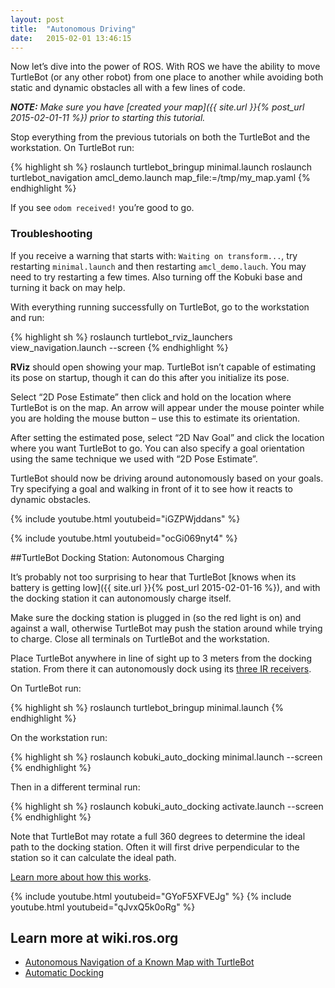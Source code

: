 ```yaml
---
layout: post
title:  "Autonomous Driving"
date:   2015-02-01 13:46:15
---
```


Now let’s dive into the power of ROS. With ROS we have the ability to move TurtleBot (or any other robot) from one place to another while avoiding both static and dynamic obstacles all with a few lines of code.

***NOTE:** Make sure you have [created your map]({{ site.url }}{% post_url 2015-02-01-11 %}) prior to starting this tutorial.*

Stop everything from the previous tutorials on both the TurtleBot and the workstation. On TurtleBot run:

{% highlight sh %}
roslaunch turtlebot_bringup minimal.launch
roslaunch turtlebot_navigation amcl_demo.launch map_file:=/tmp/my_map.yaml
{% endhighlight %}

If you see `odom received!` you’re good to go.

### Troubleshooting

If you receive a warning that starts with: `Waiting on transform...`, try restarting `minimal.launch` and then restarting `amcl_demo.lauch`.  You may need to try restarting a few times.  Also turning off the Kobuki base and turning it back on may help.

With everything running successfully on TurtleBot, go to the workstation and run:

{% highlight sh %}
roslaunch turtlebot_rviz_launchers view_navigation.launch --screen
{% endhighlight %}

**RViz** should open showing your map. TurtleBot isn’t capable of estimating its pose on startup, though it can do this after you initialize its pose.

Select “2D Pose Estimate” then click and hold on the location where TurtleBot is on the map. An arrow will appear under the mouse pointer while you are holding the mouse button – use this to estimate its orientation.

After setting the estimated pose, select “2D Nav Goal” and click the location where you want TurtleBot to go. You can also specify a goal orientation using the same technique we used with “2D Pose Estimate”.

TurtleBot should now be driving around autonomously based on your goals. Try specifying a goal and walking in front of it to see how it reacts to dynamic obstacles.

{% include youtube.html youtubeid="iGZPWjddans" %}

{% include youtube.html youtubeid="ocGi069nyt4" %}

##TurtleBot Docking Station: Autonomous Charging

It’s probably not too surprising to hear that TurtleBot [knows when its battery is getting low]({{ site.url }}{% post_url 2015-02-01-16 %}), and with the docking station it can autonomously charge itself.

Make sure the docking station is plugged in (so the red light is on) and against a wall, otherwise TurtleBot may push the station around while trying to charge. Close all terminals on TurtleBot and the workstation.

Place TurtleBot anywhere in line of sight up to 3 meters from the docking station. From there it can autonomously dock using its [three IR receivers](http://wiki.ros.org/kobuki/Tutorials/Testing%20Automatic%20Docking).

On TurtleBot run:

{% highlight sh %}
roslaunch turtlebot_bringup minimal.launch
{% endhighlight %}

On the workstation run:

{% highlight sh %}
roslaunch kobuki_auto_docking minimal.launch --screen
{% endhighlight %}

Then in a different terminal run:

{% highlight sh %}
roslaunch kobuki_auto_docking activate.launch --screen
{% endhighlight %}

Note that TurtleBot may rotate a full 360 degrees to determine the ideal path to the docking station. Often it will first drive perpendicular to the station so it can calculate the ideal path.

[Learn more about how this works](http://wiki.ros.org/kobuki/Tutorials/Testing%20Automatic%20Docking).

{% include youtube.html youtubeid="GYoF5XFVEJg" %}
{% include youtube.html youtubeid="qJvxQ5k0oRg" %}

## Learn more at wiki.ros.org

* [Autonomous Navigation of a Known Map with TurtleBot](http://wiki.ros.org/turtlebot_navigation/Tutorials/Autonomously%20navigate%20in%20a%20known%20map)
* [Automatic Docking](http://wiki.ros.org/kobuki/Tutorials/Testing%20Automatic%20Docking)